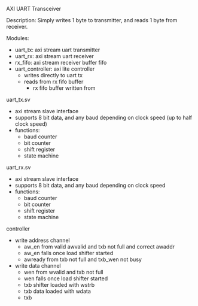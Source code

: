 AXI UART Transceiver

Description:
Simply writes 1 byte to transmitter, and reads 1 byte from receiver.

Modules:
- uart_tx: axi stream uart transmitter
- uart_rx: axi stream uart receiver
- rx_fifo: axi stream receiver buffer fifo
- uart_controller: axi lite controller
  - writes directly to uart tx
  - reads from rx fifo buffer
    - rx fifo buffer written from

uart_tx.sv
- axi stream slave interface
- supports 8 bit data, and any baud depending on clock speed (up to half clock speed)
- functions:
  - baud counter
  - bit counter
  - shift register
  - state machine

uart_rx.sv
- axi stream slave interface
- supports 8 bit data, and any baud depending on clock speed
- functions:
  - baud counter
  - bit counter
  - shift register
  - state machine

controller
- write address channel
  - aw_en from valid awvalid and txb not full and correct awaddr
  - aw_en falls once load shifter started
  - awready from txb not full and txb_wen not busy
- write data channel
  - wen from wvalid and txb not full
  - wen falls once load shifter started
  - txb shifter loaded with wstrb
  - txb data loaded with wdata
  - txb